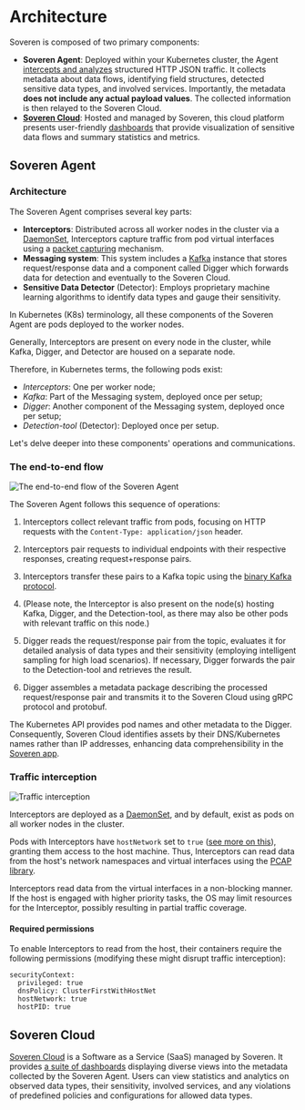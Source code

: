 # Architecture

Soveren is composed of two primary components:

* **Soveren Agent**: Deployed within your Kubernetes cluster, the Agent [intercepts and analyzes](../../getting-started/quick-start/) structured HTTP JSON traffic. It collects metadata about data flows, identifying field structures, detected sensitive data types, and involved services. Importantly, the metadata **does not include any actual payload values**. The collected information is then relayed to the Soveren Cloud.
* [**Soveren Cloud**](https://app.soveren.io/): Hosted and managed by Soveren, this cloud platform presents user-friendly [dashboards](../../user-guide/overview/) that provide visualization of sensitive data flows and summary statistics and metrics.

## Soveren Agent

### Architecture

The Soveren Agent comprises several key parts:

* **Interceptors**: Distributed across all worker nodes in the cluster via a [DaemonSet](https://kubernetes.io/docs/concepts/workloads/controllers/daemonset/), Interceptors capture traffic from pod virtual interfaces using a [packet capturing](https://www.tcpdump.org/) mechanism.
* **Messaging system**: This system includes a [Kafka](https://kafka.apache.org/) instance that stores request/response data and a component called Digger which forwards data for detection and eventually to the Soveren Cloud.
* **Sensitive Data Detector** (Detector): Employs proprietary machine learning algorithms to identify data types and gauge their sensitivity.

In Kubernetes (K8s) terminology, all these components of the Soveren Agent are pods deployed to the worker nodes.

Generally, Interceptors are present on every node in the cluster, while Kafka, Digger, and Detector are housed on a separate node.

Therefore, in Kubernetes terms, the following pods exist:

* _Interceptors_: One per worker node;
* _Kafka_: Part of the Messaging system, deployed once per setup;
* _Digger_: Another component of the Messaging system, deployed once per setup;
* _Detection-tool_ (Detector): Deployed once per setup.

Let's delve deeper into these components' operations and communications.

### The end-to-end flow

![The end-to-end flow of the Soveren Agent](../../img/architecture/agent-flow.png "The end-to-end flow of the Soveren Agent")

The Soveren Agent follows this sequence of operations:

1. Interceptors collect relevant traffic from pods, focusing on HTTP requests with the `Content-Type: application/json` header.

2. Interceptors pair requests to individual endpoints with their respective responses, creating request+response pairs.

3. Interceptors transfer these pairs to a Kafka topic using the [binary Kafka protocol](https://kafka.apache.org/protocol.html).

4. (Please note, the Interceptor is also present on the node(s) hosting Kafka, Digger, and the Detection-tool, as there may also be other pods with relevant traffic on this node.)

5. Digger reads the request/response pair from the topic, evaluates it for detailed analysis of data types and their sensitivity (employing intelligent sampling for high load scenarios). If necessary, Digger forwards the pair to the Detection-tool and retrieves the result.

6. Digger assembles a metadata package describing the processed request/response pair and transmits it to the Soveren Cloud using gRPC protocol and protobuf.

The Kubernetes API provides pod names and other metadata to the Digger. Consequently, Soveren Cloud identifies assets by their DNS/Kubernetes names rather than IP addresses, enhancing data comprehensibility in the [Soveren app](https://app.soveren.io/).

### Traffic interception

![Traffic interception](../../img/architecture/interception.png "Traffic interception")

Interceptors are deployed as a [DaemonSet](https://kubernetes.io/docs/concepts/workloads/controllers/daemonset/), and by default, exist as pods on all worker nodes in the cluster.

Pods with Interceptors have `hostNetwork` set to `true` ([see more on this](#required-permissions)), granting them access to the host machine. Thus, Interceptors can read data from the host's network namespaces and virtual interfaces using the [PCAP library](https://www.tcpdump.org/).

Interceptors read data from the virtual interfaces in a non-blocking manner. If the host is engaged with higher priority tasks, the OS may limit resources for the Interceptor, possibly resulting in partial traffic coverage.

#### Required permissions

To enable Interceptors to read from the host, their containers require the following permissions (modifying these might disrupt traffic interception):

```shell
securityContext:
  privileged: true
  dnsPolicy: ClusterFirstWithHostNet
  hostNetwork: true
  hostPID: true
```

## Soveren Cloud

[Soveren Cloud](https://app.soveren.io/) is a Software as a Service (SaaS) managed by Soveren. It provides [a suite of dashboards](../../user-guide/overview/) displaying diverse views into the metadata collected by the Soveren Agent. Users can view statistics and analytics on observed data types, their sensitivity, involved services, and any violations of predefined policies and configurations for allowed data types.
